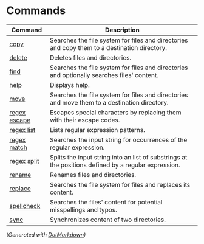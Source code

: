 ﻿---
sidebar_position: 0
sidebar_label: Commands
---

# Commands

| Command                                  | Description                                                                                           |
| ---------------------------------------- | ----------------------------------------------------------------------------------------------------- |
| [copy](Commands/copy.md)                 | Searches the file system for files and directories and copy them to a destination directory\.         |
| [delete](Commands/delete.md)             | Deletes files and directories\.                                                                       |
| [find](Commands/find.md)                 | Searches the file system for files and directories and optionally searches files' content\.           |
| [help](Commands/help.md)                 | Displays help\.                                                                                       |
| [move](Commands/move.md)                 | Searches the file system for files and directories and move them to a destination directory\.         |
| [regex escape](Commands/regex-escape.md) | Escapes special characters by replacing them with their escape codes\.                                |
| [regex list](Commands/regex-list.md)     | Lists regular expression patterns\.                                                                   |
| [regex match](Commands/regex-match.md)   | Searches the input string for occurrences of the regular expression\.                                 |
| [regex split](Commands/regex-split.md)   | Splits the input string into an list of substrings at the positions defined by a regular expression\. |
| [rename](Commands/rename.md)             | Renames files and directories\.                                                                       |
| [replace](Commands/replace.md)           | Searches the file system for files and replaces its content\.                                         |
| [spellcheck](Commands/spellcheck.md)     | Searches the files' content for potential misspellings and typos\.                                    |
| [sync](Commands/sync.md)                 | Synchronizes content of two directories\.                                                             |


*\(Generated with [DotMarkdown](http://github.com/JosefPihrt/DotMarkdown)\)*